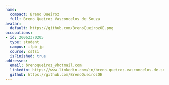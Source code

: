 ```yaml
---
name:
  compact: Breno Queiroz
  full: Breno Queiroz Vasconcelos de Souza
avatar:
  default: https://github.com/BrenoQueirozOE.png
occupations:
- id: 20062370205
  type: student
  campus: ifpb-jp
  course: cstsi
  isFinished: true
addresses:
  email: brenoqueiroz_@hotmail.com
  linkedin: https://www.linkedin.com/in/breno-queiroz-vasconcelos-de-souza-8646a827/
  github: https://github.com/BrenoQueirozOE
---
```

